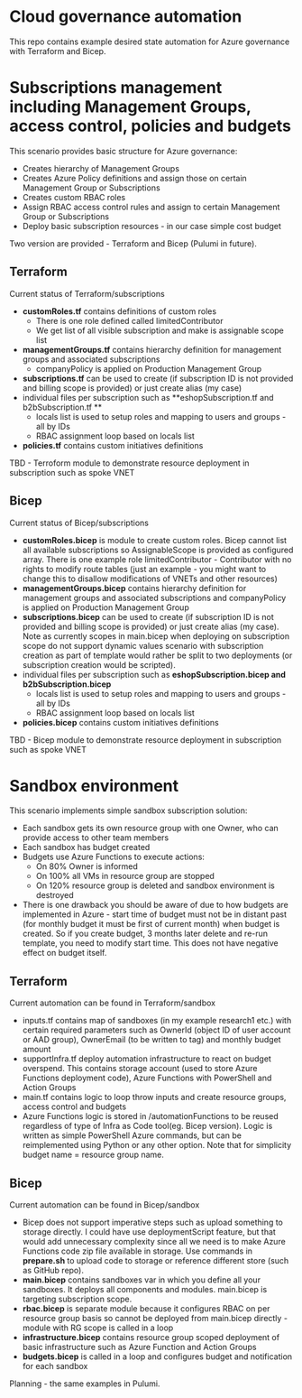 # Cloud governance automation
This repo contains example desired state automation for Azure governance with Terraform and Bicep.

# Subscriptions management including Management Groups, access control, policies and budgets
This scenario provides basic structure for Azure governance:
- Creates hierarchy of Management Groups
- Creates Azure Policy definitions and assign those on certain Management Group or Subscriptions
- Creates custom RBAC roles
- Assign RBAC access control rules and assign to certain Management Group or Subscriptions
- Deploy basic subscription resources - in our case simple cost budget

Two version are provided - Terraform and Bicep (Pulumi in future).

## Terraform
Current status of Terraform/subscriptions
- **customRoles.tf** contains definitions of custom roles
  - There is one role defined called limitedContributor
  - We get list of all visible subscription and make is assignable scope list
- **managementGroups.tf** contains hierarchy definition for management groups and associated subscriptions
  - companyPolicy is applied on Production Management Group
- **subscriptions.tf** can be used to create (if subscription ID is not provided and billing scope is provided) or just create alias (my case)
- individual files per subscription such as **eshopSubscription.tf and b2bSubscription.tf **
  - locals list is used to setup roles and mapping to users and groups - all by IDs
  - RBAC assignment loop based on locals list
- **policies.tf** contains custom initiatives definitions

TBD - Terroform module to demonstrate resource deployment in subscription such as spoke VNET

## Bicep
Current status of Bicep/subscriptions
- **customRoles.bicep** is module to create custom roles. Bicep cannot list all available subscriptions so AssignableScope is provided as configured array. There is one example role limitedContributor - Contributor with no rights to modify route tables (just an example - you might want to change this to disallow modifications of VNETs and other resources)
- **managementGroups.bicep** contains hierarchy definition for management groups and associated subscriptions and companyPolicy is applied on Production Management Group
- **subscriptions.bicep** can be used to create (if subscription ID is not provided and billing scope is provided) or just create alias (my case). Note as currently scopes in main.bicep when deploying on subscription scope do not support dynamic values scenario with subscription creation as part of template would rather be split to two deployments (or subscription creation would be scripted).
- individual files per subscription such as **eshopSubscription.bicep and b2bSubscription.bicep**
  - locals list is used to setup roles and mapping to users and groups - all by IDs
  - RBAC assignment loop based on locals list
- **policies.bicep** contains custom initiatives definitions

TBD - Bicep module to demonstrate resource deployment in subscription such as spoke VNET

# Sandbox environment
This scenario implements simple sandbox subscription solution:
- Each sandbox gets its own resource group with one Owner, who can provide access to other team members
- Each sandbox has budget created
- Budgets use Azure Functions to execute actions:
  - On 80% Owner is informed
  - On 100% all VMs in resource group are stopped
  - On 120% resource group is deleted and sandbox environment is destroyed
- There is one drawback you should be aware of due to how budgets are implemented in Azure - start time of budget must not be in distant past (for monthly budget it must be first of current month) when budget is created. So if you create budget, 3 months later delete and re-run template, you need to modify start time. This does not have negative effect on budget itself.

## Terraform
Current automation can be found in Terraform/sandbox
- inputs.tf contains map of sandboxes (in my example research1 etc.) with certain required parameters such as OwnerId (object ID of user account or AAD group), OwnerEmail (to be written to tag) and monthly budget amount
- supportInfra.tf deploy automation infrastructure to react on budget overspend. This contains storage account (used to store Azure Functions deployment code), Azure Functions with PowerShell and Action Groups
- main.tf contains logic to loop throw inputs and create resource groups, access control and budgets
- Azure Functions logic is stored in /automationFunctions to be reused regardless of type of Infra as Code tool(eg. Bicep version). Logic is written as simple PowerShell Azure commands, but can be reimplemented using Python or any other option. Note that for simplicity budget name = resource group name.

## Bicep
Current automation can be found in Bicep/sandbox
- Bicep does not support imperative steps such as upload something to storage directly. I could have use deploymentScript feature, but that would add unnecessary complexity since all we need is to make Azure Functions code zip file available in storage. Use commands in **prepare.sh** to upload code to storage or reference different store (such as GitHub repo).
- **main.bicep** contains sandboxes var in which you define all your sandboxes. It deploys all components and modules. main.bicep is targeting subscription scope.
- **rbac.bicep** is separate module because it configures RBAC on per resource group basis so cannot be deployed from main.bicep directly - module with RG scope is called in a loop
- **infrastructure.bicep** contains resource group scoped deployment of basic infrastructure such as Azure Function and Action Groups
- **budgets.bicep** is called in a loop and configures budget and notification for each sandbox





Planning - the same examples in Pulumi.